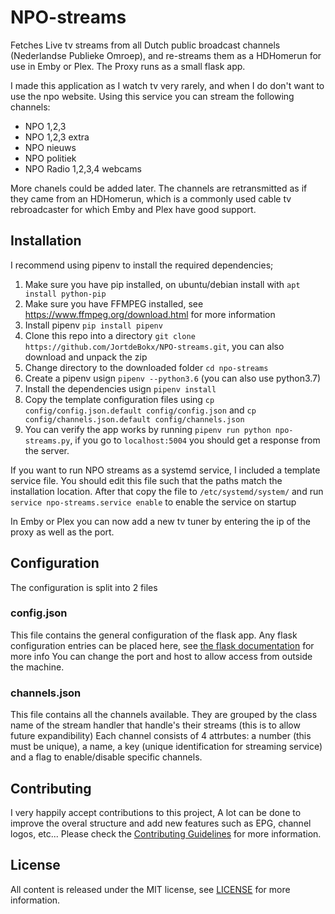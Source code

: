 # NPO-streams
Fetches Live tv streams from all Dutch public broadcast channels (Nederlandse Publieke Omroep), and re-streams them as a HDHomerun for use in Emby or Plex.
The Proxy runs as a small flask app.

I made this application as I watch tv very rarely, and when I do don't want to use the npo website. Using this service you can stream the following channels:
*  NPO 1,2,3
*  NPO 1,2,3 extra
*  NPO nieuws
*  NPO politiek
*  NPO Radio 1,2,3,4 webcams

More chanels could be added later. The channels are retransmitted as if they came from an HDHomerun, which is a commonly used cable tv rebroadcaster for which Emby and Plex have good support.

## Installation
I recommend using pipenv to install the required dependencies;

1.  Make sure you have pip installed, on ubuntu/debian install with `apt install python-pip`
2.  Make sure you have FFMPEG installed, see https://www.ffmpeg.org/download.html for more information 
2.  Install pipenv `pip install pipenv`
3.  Clone this repo into a directory `git clone https://github.com/JortdeBokx/NPO-streams.git`, you can also download and unpack the zip
4.  Change directory to the downloaded folder `cd npo-streams`
5.  Create a pipenv usign `pipenv --python3.6` (you can also use python3.7)
6.  Install the dependencies usign `pipenv install`
7.  Copy the template configuration files using `cp config/config.json.default config/config.json` and `cp config/channels.json.default config/channels.json`
8.  You can verify the app works by running `pipenv run python npo-streams.py`, if you go to `localhost:5004` you should get a response from the server.

If you want to run NPO streams as a systemd service, I included a template service file.
You should edit this file such that the paths match the installation location. 
After that copy the file to `/etc/systemd/system/` and run `service npo-streams.service enable` to enable the service on startup

In Emby or Plex you can now add a new tv tuner by entering the ip of the proxy as well as the port.

## Configuration
The configuration is split into 2 files

### config.json
This file contains the general configuration of the flask app. Any flask configuration entries can be placed here, see [the flask documentation](http://flask.pocoo.org/docs/1.0/config/) for more info
You can change the port and host to allow access from outside the machine.

### channels.json
This file contains all the channels available. They are grouped by the class name of the stream handler that handle's their streams (this is to allow future expandibility)
Each channel consists of 4 attrbutes: a number (this must be unique), a name, a key (unique identification for streaming service) and a flag to enable/disable specific channels.

## Contributing
I very happily accept contributions to this project, 
A lot can be done to improve the overal structure and add new features such as EPG, channel logos, etc...
Please check the [Contributing Guidelines](https://github.com/JortdeBokx/NPO-streams/blob/master/CONTRIBUTING.md) for more information.

## License
All content is released under the MIT license, see [LICENSE](https://github.com/JortdeBokx/NPO-streams/blob/master/LICENSE) for more information.

